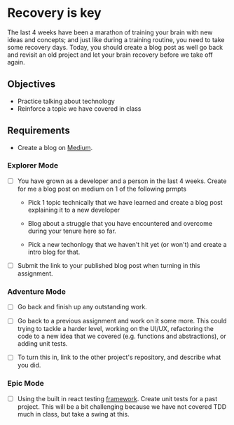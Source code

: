 # Recovery is key

The last 4 weeks have been a marathon of training your brain with new ideas and concepts; and just like during a training routine, you need to take some recovery days. Today, you should create a blog post as well go back and revisit an old project and let your brain recovery before we take off again.

## Objectives

- Practice talking about technology
- Reinforce a topic we have covered in class

## Requirements

- Create a blog on [Medium](https://medium.com/).

### Explorer Mode

- [ ] You have grown as a developer and a person in the last 4 weeks. Create for me a blog post on medium on 1 of the following prmpts

  - Pick 1 topic technically that we have learned and create a blog post explaining it to a new developer

  - Blog about a struggle that you have encountered and overcome during your tenure here so far.

  - Pick a new techonlogy that we haven't hit yet (or won't) and create a intro blog for that.

- [ ] Submit the link to your published blog post when turning in this assignment.

### Adventure Mode

- [ ] Go back and finish up any outstanding work.

- [ ] Go back to a previous assignment and work on it some more. This could trying to tackle a harder level, working on the UI/UX, refactoring the code to a new idea that we covered (e.g. functions and abstractions), or adding unit tests.

- [ ] To turn this in, link to the other project's repository, and describe what you did.

### Epic Mode

- [ ] Using the built in react testing [framework](https://github.com/facebook/create-react-app/blob/master/packages/react-scripts/template/README.md#running-tests). Create unit tests for a past project. This will be a bit challenging because we have not covered TDD much in class, but take a swing at this.
